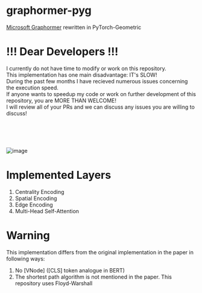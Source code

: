 # graphormer-pyg
[Microsoft Graphormer](https://github.com/microsoft/Graphormer) rewritten in PyTorch-Geometric

# !!! Dear Developers !!!
I currently do not have time to modify or work on this repository.</br>
This implementation has one main disadvantage: IT's SLOW!</br>
During the past few months I have recieved numerous issues concerning the execution speed.</br>
If anyone wants to speedup my code or work on further development of this repository, you are MORE THAN WELCOME!</br>
I will review all of your PRs and we can discuss any issues you are willing to discuss!</br>
</br>
</br>
</br>
</br>


![image](https://github.com/leffff/graphormer-pyg/assets/57654885/34c1626e-aa71-4f2a-a12c-0d5900d32cbf)

# Implemented Layers
1. Centrality Encoding
2. Spatial Encoding
3. Edge Encoding
4. Multi-Head Self-Attention

# Warning
This implementation differs from the original implementation in the paper in following ways:
1. No [VNode] ([CLS] token analogue in BERT)
2. The shortest path algorithm is not mentioned in the paper. This repository uses Floyd-Warshall
